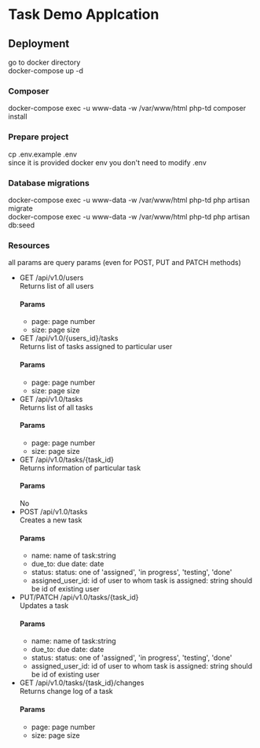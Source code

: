 # Task Demo Applcation
## Deployment
go to docker directory\
docker-compose up -d

### Composer
docker-compose exec -u www-data -w /var/www/html php-td composer install

### Prepare project
cp .env.example .env\
since it is provided docker env you don't need to modify .env

### Database migrations
docker-compose exec -u www-data -w /var/www/html php-td php artisan migrate\
docker-compose exec -u www-data -w /var/www/html php-td php artisan db:seed

### Resources
all params are query params (even for POST, PUT and PATCH methods)
<ul>
<li>
GET /api/v1.0/users <br>
Returns list of all users
<h4> Params </h4>
<ul>
<li>
page: page number
</li>
<li>
size: page size 
</li>
</ul>
</li>
<li>
GET /api/v1.0/{users_id}/tasks<br>
Returns list of tasks assigned to particular user
<h4> Params </h4>
<ul>
<li>
page: page number
</li>
<li>
size: page size 
</li>
</ul>
</li>
<li>
GET /api/v1.0/tasks<br>
Returns list of all tasks
<h4> Params </h4>
<ul>
<li>
page: page number
</li>
<li>
size: page size 
</li>
</ul>
</li>
<li>
GET /api/v1.0/tasks/{task_id}
<br>
Returns information of particular task
<h4> Params </h4>
No
</li>
<li>
POST /api/v1.0/tasks
<br>
Creates a new task
<h4> Params </h4>
<ul>
<li>
name: name of task:string 
</li>
<li>
due_to: due date: date
</li>
<li>
status: status: one of 'assigned', 'in progress', 'testing', 'done'
</li>
<li>
assigned_user_id: id of user to whom task is assigned: string should be id of existing user 
</li>
</ul>
</li>
<li>
PUT/PATCH /api/v1.0/tasks/{task_id}
<br>
Updates a task
<h4> Params </h4>
<ul>
<li>
name: name of task:string 
</li>
<li>
due_to: due date: date
</li>
<li>
status: status: one of 'assigned', 'in progress', 'testing', 'done'
</li>
<li>
assigned_user_id: id of user to whom task is assigned: string should be id of existing user 
</li>
</ul>
<li>
GET /api/v1.0/tasks/{task_id}/changes
<br>
Returns change log of a task
<h4> Params </h4>
<ul>
<li>
page: page number
</li>
<li>
size: page size 
</li>
</ul>
</li>
</ul>
